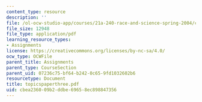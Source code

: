 ```yaml
---
content_type: resource
description: ''
file: /ol-ocw-studio-app/courses/21a-240-race-and-science-spring-2004/cbea236009b2ddbe69658ec898847356_topicspaperthree.pdf
file_size: 12948
file_type: application/pdf
learning_resource_types:
- Assignments
license: https://creativecommons.org/licenses/by-nc-sa/4.0/
ocw_type: OCWFile
parent_title: Assignments
parent_type: CourseSection
parent_uid: 07236c75-bf64-b242-0c65-9fd1032602b6
resourcetype: Document
title: topicspaperthree.pdf
uid: cbea2360-09b2-ddbe-6965-8ec898847356
---
```


